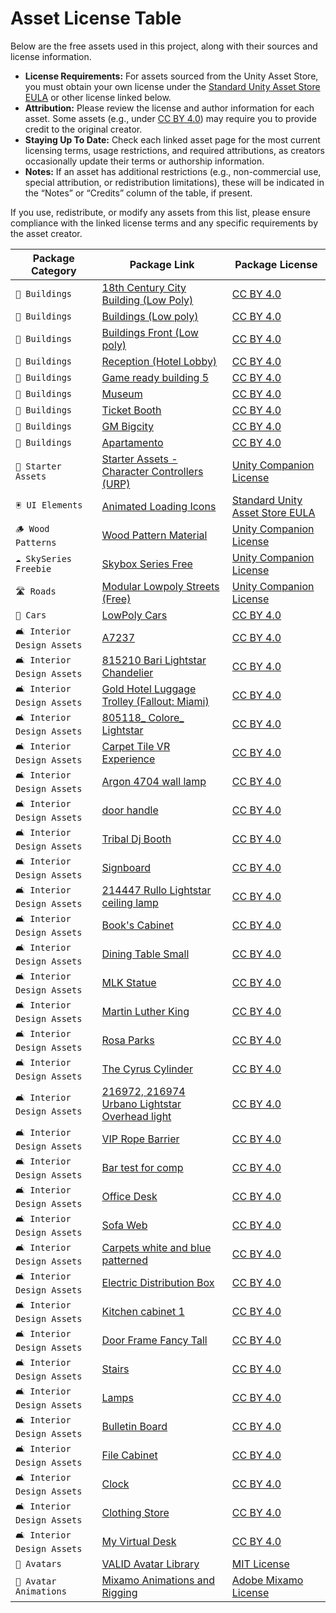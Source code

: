 # Asset License Table

Below are the free assets used in this project, along with their sources and license information.

- **License Requirements:** For assets sourced from the Unity Asset Store, you must obtain your own license under the [Standard Unity Asset Store EULA](https://unity.com/legal/as-terms) or other license linked below.  
- **Attribution:** Please review the license and author information for each asset. Some assets (e.g., under [CC BY 4.0](https://creativecommons.org/licenses/by/4.0/)) may require you to provide credit to the original creator.
- **Staying Up To Date:** Check each linked asset page for the most current licensing terms, usage restrictions, and required attributions, as creators occasionally update their terms or authorship information.
- **Notes:** If an asset has additional restrictions (e.g., non-commercial use, special attribution, or redistribution limitations), these will be indicated in the “Notes” or “Credits” column of the table, if present.

If you use, redistribute, or modify any assets from this list, please ensure compliance with the linked license terms and any specific requirements by the asset creator.

| Package Category        | Package Link                                                                                           | Package License                                                      |
|------------------------|--------------------------------------------------------------------------------------------------------|---------------------------------------------------------------------|
| `🏢 Buildings`              | [18th Century City Building (Low Poly)](https://sketchfab.com/3d-models/18th-century-city-building-low-poly-3a2bdf0032424f78bbfdcc003624b95d) | [CC BY 4.0](https://creativecommons.org/licenses/by/4.0/)           |
| `🏢 Buildings`              | [Buildings (Low poly)](https://sketchfab.com/3d-models/buildings-53fdd165f327434e9a88873253f710a5)    | [CC BY 4.0](https://creativecommons.org/licenses/by/4.0/)           |
| `🏢 Buildings`              | [Buildings Front (Low poly)](https://sketchfab.com/3d-models/buildings-front-75876ad5f6bf4a30baa71673c303213d) | [CC BY 4.0](https://creativecommons.org/licenses/by/4.0/)           |
| `🏢 Buildings`              | [Reception (Hotel Lobby)](https://sketchfab.com/3d-models/reception-hotel-lobby-7731809de26e41b0828f236f39c95f7c) | [CC BY 4.0](https://creativecommons.org/licenses/by/4.0/)           |
| `🏢 Buildings`              | [Game ready building 5](https://sketchfab.com/3d-models/game-ready-building-5-73b1d5fc97ca46bab7f80b7c95001e79) | [CC BY 4.0](https://creativecommons.org/licenses/by/4.0/)           |
| `🏢 Buildings`              | [Museum](https://sketchfab.com/3d-models/museum-86df029544c843e69f4c05d7c01d331e)                     | [CC BY 4.0](https://creativecommons.org/licenses/by/4.0/)           |
| `🏢 Buildings`              | [Ticket Booth](https://sketchfab.com/3d-models/ticket-booth-7e12559eed534b5699c4262e7e1a6bb1)         | [CC BY 4.0](https://creativecommons.org/licenses/by/4.0/)           |
| `🏢 Buildings`              | [GM Bigcity](https://sketchfab.com/3d-models/gm-bigcity-f80855b6286944459392fc723ed0b50f)             | [CC BY 4.0](https://creativecommons.org/licenses/by/4.0/)           |
| `🏢 Buildings`              | [Apartamento](https://sketchfab.com/3d-models/apartamento-77e965e2d3244bd58c476ca96baf387e)           | [CC BY 4.0](https://creativecommons.org/licenses/by/4.0/)           |
| `🚀 Starter Assets`         | [Starter Assets - Character Controllers (URP)](https://assetstore.unity.com/packages/essentials/starter-assets-character-controllers-urp-267961) | [Unity Companion License](https://unity.com/legal/licenses/unity-companion-license) |
| `🖲️ UI Elements`            | [Animated Loading Icons](https://assetstore.unity.com/packages/2d/gui/icons/animated-loading-icons-47844) | [Standard Unity Asset Store EULA](https://unity.com/legal/as-terms) |
| `🪵 Wood Patterns`          | [Wood Pattern Material](https://assetstore.unity.com/packages/2d/textures-materials/wood/wood-pattern-material-170794) | [Unity Companion License](https://unity.com/legal/licenses/unity-companion-license) |
| `☁️ SkySeries Freebie`      | [Skybox Series Free](https://assetstore.unity.com/packages/2d/textures-materials/sky/skybox-series-free-103633) | [Unity Companion License](https://unity.com/legal/licenses/unity-companion-license) |
| `🛣️ Roads`                  | [Modular Lowpoly Streets (Free)](https://assetstore.unity.com/packages/3d/environments/urban/modular-lowpoly-streets-free-192094) | [Unity Companion License](https://unity.com/legal/licenses/unity-companion-license) |
| `🚗 Cars`                   | [LowPoly Cars](https://sketchfab.com/3d-models/lowpoly-cars-93c25a74eaab4132a7c3f230942efc28)         | [CC BY 4.0](https://creativecommons.org/licenses/by/4.0/)           |
| `🛋️ Interior Design Assets` | [A7237](https://sketchfab.com/3d-models/a7237-1f451daa619d4bcabfd0301b3a323aa0)                       | [CC BY 4.0](https://creativecommons.org/licenses/by/4.0/)           |
| `🛋️ Interior Design Assets` | [815210 Bari Lightstar Chandelier](https://sketchfab.com/3d-models/815210-bari-lightstar-chandelier-e6c06420b73541c6b6784d2c1aead18f) | [CC BY 4.0](https://creativecommons.org/licenses/by/4.0/)           |
| `🛋️ Interior Design Assets` | [Gold Hotel Luggage Trolley (Fallout: Miami)](https://sketchfab.com/3d-models/gold-hotel-luggage-trolley-fallout-miami-d89f1bba5e62451d9d11eaf599a6542b) | [CC BY 4.0](https://creativecommons.org/licenses/by/4.0/)           |
| `🛋️ Interior Design Assets` | [805118_ Colore_ Lightstar](https://sketchfab.com/3d-models/805118--colore--lightstar-748bc22223714eba93e7d8fe36e31af8) | [CC BY 4.0](https://creativecommons.org/licenses/by/4.0/)           |
| `🛋️ Interior Design Assets` | [Carpet Tile VR Experience](https://sketchfab.com/3d-models/carpet-tile-vr-experience-7d00bcc9eae849c0b608ce603def7fde) | [CC BY 4.0](https://creativecommons.org/licenses/by/4.0/)           |
| `🛋️ Interior Design Assets` | [Argon 4704 wall lamp](https://sketchfab.com/3d-models/argon-4704-wall-lamp-98b6b89273e3428087556f8a054c565b) | [CC BY 4.0](https://creativecommons.org/licenses/by/4.0/)           |
| `🛋️ Interior Design Assets` | [door handle](https://sketchfab.com/3d-models/door-handle-35a2a7c45ff34bf386114904a1e3505b)           | [CC BY 4.0](https://creativecommons.org/licenses/by/4.0/)           |
| `🛋️ Interior Design Assets` | [Tribal Dj Booth](https://sketchfab.com/3d-models/tribal-dj-booth-953b53b851534c79bf3492064050a38a)   | [CC BY 4.0](https://creativecommons.org/licenses/by/4.0/)           |
| `🛋️ Interior Design Assets` | [Signboard](https://sketchfab.com/3d-models/signboard-a42f7d620f354068b2fd3c1e944def81)               | [CC BY 4.0](https://creativecommons.org/licenses/by/4.0/)           |
| `🛋️ Interior Design Assets` | [214447 Rullo Lightstar ceiling lamp](https://sketchfab.com/3d-models/214447-rullo-lightstar-ceiling-lamp-2f60bce9d7894f07addba0594b55909b) | [CC BY 4.0](https://creativecommons.org/licenses/by/4.0/)           |
| `🛋️ Interior Design Assets` | [Book's Cabinet](https://sketchfab.com/3d-models/books-cabinet-1aec9a9fbc9e490d9431afb98c89e062)      | [CC BY 4.0](https://creativecommons.org/licenses/by/4.0/)           |
| `🛋️ Interior Design Assets` | [Dining Table Small](https://sketchfab.com/3d-models/dining-table-small-14a8ab2ba13046929e53d415db63b6f9) | [CC BY 4.0](https://creativecommons.org/licenses/by/4.0/)           |
| `🛋️ Interior Design Assets` | [MLK Statue](https://sketchfab.com/3d-models/mlk-statue-eb9b4a95573e4f0da02a9907985969b1)              | [CC BY 4.0](https://creativecommons.org/licenses/by/4.0/)           |
| `🛋️ Interior Design Assets` | [Martin Luther King](https://sketchfab.com/3d-models/martin-luther-king-7f75d525dcdc4f76878ee961ca5d9bb1) | [CC BY 4.0](https://creativecommons.org/licenses/by/4.0/)           |
| `🛋️ Interior Design Assets` | [Rosa Parks](https://sketchfab.com/3d-models/rosa-parks-3d884ab16e874039a61f8dedb690cbce)              | [CC BY 4.0](https://creativecommons.org/licenses/by/4.0/)           |
| `🛋️ Interior Design Assets` | [The Cyrus Cylinder](https://sketchfab.com/3d-models/the-cyrus-cylinder-f8d0a48f63f44bb49323b623853f6592) | [CC BY 4.0](https://creativecommons.org/licenses/by/4.0/)           |
| `🛋️ Interior Design Assets` | [216972, 216974 Urbano Lightstar Overhead light](https://sketchfab.com/3d-models/216972-216974-urbano-lightstar-overhead-light-353177851b724ad099838f377b901c34) | [CC BY 4.0](https://creativecommons.org/licenses/by/4.0/)           |
| `🛋️ Interior Design Assets` | [VIP Rope Barrier](https://sketchfab.com/3d-models/vip-rope-barrier-d2cbea78a142464ca701383192a500b1)  | [CC BY 4.0](https://creativecommons.org/licenses/by/4.0/)           |
| `🛋️ Interior Design Assets` | [Bar test for comp](https://sketchfab.com/3d-models/bar-test-for-comp-de8dbee5164149b8b3ea484fdaeec6d4) | [CC BY 4.0](https://creativecommons.org/licenses/by/4.0/)           |
| `🛋️ Interior Design Assets` | [Office Desk](https://sketchfab.com/3d-models/office-desk-b7a7bf47bdb241d1ba52acd7ecf2f0e8)            | [CC BY 4.0](https://creativecommons.org/licenses/by/4.0/)           |
| `🛋️ Interior Design Assets` | [Sofa Web](https://sketchfab.com/3d-models/sofa-web-0fe3264cdfa8482a83830450d05ae1f1)                  | [CC BY 4.0](https://creativecommons.org/licenses/by/4.0/)           |
| `🛋️ Interior Design Assets` | [Carpets white and blue patterned](https://sketchfab.com/3d-models/carpets-white-and-blue-patterned-a3ebf266cbe343449cd9c2e8eb27cbbf) | [CC BY 4.0](https://creativecommons.org/licenses/by/4.0/)           |
| `🛋️ Interior Design Assets` | [Electric Distribution Box](https://sketchfab.com/3d-models/electric-distribution-box-b5e233fbe3bf49b2a21fd186b07b190b) | [CC BY 4.0](https://creativecommons.org/licenses/by/4.0/)           |
| `🛋️ Interior Design Assets` | [Kitchen cabinet 1](https://sketchfab.com/3d-models/kitchen-cabinet-1-6ad39b0f52ad439ea12cbfdc1a1dd37f) | [CC BY 4.0](https://creativecommons.org/licenses/by/4.0/)           |
| `🛋️ Interior Design Assets` | [Door Frame Fancy Tall](https://sketchfab.com/3d-models/door-frame-fancy-tall-ba20f6922dac4002874d578000a46a2a) | [CC BY 4.0](https://creativecommons.org/licenses/by/4.0/)           |
| `🛋️ Interior Design Assets` | [Stairs](https://sketchfab.com/3d-models/stairs-2ecebefde27d4aa7a0b19828eb55b725)                       | [CC BY 4.0](https://creativecommons.org/licenses/by/4.0/)           |
| `🛋️ Interior Design Assets` | [Lamps](https://sketchfab.com/3d-models/lamps-5287304dab85446eaa8c05c14907be49)                        | [CC BY 4.0](https://creativecommons.org/licenses/by/4.0/)           |
| `🛋️ Interior Design Assets` | [Bulletin Board](https://sketchfab.com/3d-models/bulletin-board-9a2ef796667449cfbace0ff446557738)       | [CC BY 4.0](https://creativecommons.org/licenses/by/4.0/)           |
| `🛋️ Interior Design Assets` | [File Cabinet](https://sketchfab.com/3d-models/file-cabinet-e7fec8b453ef4105ace383dde017485c)           | [CC BY 4.0](https://creativecommons.org/licenses/by/4.0/)           |
| `🛋️ Interior Design Assets` | [Clock](https://sketchfab.com/3d-models/clock-26cb2fb12b3843c392fb6fc019603549)                        | [CC BY 4.0](https://creativecommons.org/licenses/by/4.0/)           |
| `🛋️ Interior Design Assets` | [Clothing Store](https://sketchfab.com/3d-models/clothing-store-507070cebf784389bfe8a47a99dbd0ca)      | [CC BY 4.0](https://creativecommons.org/licenses/by/4.0/)           |
| `🛋️ Interior Design Assets` | [My Virtual Desk](https://sketchfab.com/3d-models/my-virtual-desk-cba29f5b32a84113bbabde15f1bd3843)    | [CC BY 4.0](https://creativecommons.org/licenses/by/4.0/)           |
| `🤵 Avatars` | [VALID Avatar Library](https://github.com/xrtlab/Validated-Avatar-Library-for-Inclusion-and-Diversity---VALID/) | [MIT License](https://github.com/xrtlab/Validated-Avatar-Library-for-Inclusion-and-Diversity---VALID/blob/main/LICENSE) |
|`🕺 Avatar Animations` | [Mixamo Animations and Rigging](https://www.mixamo.com/#/) |[Adobe Mixamo License](https://helpx.adobe.com/creative-cloud/faq/mixamo-faq.html) |
